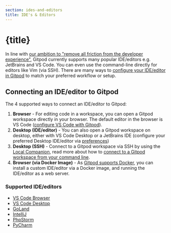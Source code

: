 ```yaml
---
section: ides-and-editors
title: IDE's & Editors
---
```


<script context="module">
  export const prerender = true;
</script>

# {title}

In line with [our ambition to "remove all friction from the developer experience"](https://www.notion.so/gitpod/Values-Attributes-2ed4c2f93c84499b98e3b5389980992e), Gitpod currently supports many popular IDE/editors e.g. JetBrains and VS Code. You can even use the command-line directly for editors like Vim (via SSH). There are many ways to [configure your IDE/editor in Gitpod](ides-and-editors/configure-your-editor-ide) to match your preferred workflow or setup.

## Connecting an IDE/editor to Gitpod

The 4 supported ways to connect an IDE/editor to Gitpod:

1. **Browser** - For editing code in a workspace, you can open a Gitpod workspace directly in your browser. The default editor in the browser is VS Code ([configure VS Code with Gitpod](ides-and-editors/vscode-browser)).
2. **Desktop (IDE/editor)** - You can also open a Gitpod workspace on desktop, either with VS Code Desktop or a JetBrains IDE (configure your preferred Desktop IDE/editor via [preferences](https://gitpod.io/preferences))
3. **Desktop (SSH)** - Connect to a Gitpod workspace via SSH by using the [Local Companion](develop/local-companion), read more about how to [connect to a Gitpod workspace from your command line](ides-and-editors/command-line).
4. **Browser (via Docker Image)** - As [Gitpod supports Docker](config-docker), you can install a custom IDE/editor via a Docker image, and running the IDE/editor as a web server.

### Supported IDE/editors

- [VS Code Browser](ides-and-editors/vscode-browser)
- [VS Code Desktop](ides-and-editors/vscode)
- [GoLand](ides-and-editors/goland#desktop)
- [IntelliJ](ides-and-editors/intellij#desktop)
- [PhpStorm](ides-and-editors/phpstorm#desktop)
- [PyCharm](ides-and-editors/pycharm#desktop)

